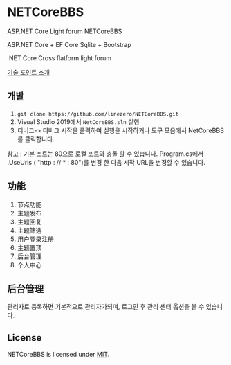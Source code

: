 # NETCoreBBS
ASP.NET Core Light forum NETCoreBBS

ASP.NET Core + EF Core Sqlite + Bootstrap 

.NET Core Cross flatform light forum

[기술 포인트 소개](http://www.cnblogs.com/linezero/p/NETCoreBBS.html)

## 개발

1. `git clone https://github.com/linezero/NETCoreBBS.git`
2. Visual Studio 2019에서 `NetCoreBBS.sln` 실행
3. 디버그-> 디버그 시작을 클릭하여 실행을 시작하거나 도구 모음에서 NetCoreBBS를 클릭합니다.

참고 : 기본 포트는 80으로 로컬 포트와 충돌 할 수 있습니다. Program.cs에서 .UseUrls ( "http : // * : 80")를 변경 한 다음 시작 URL을 변경할 수 있습니다.


## 功能

1. 节点功能
1. 主题发布
2. 主题回复
3. 主题筛选
3. 用户登录注册
4. 主题置顶
5. 后台管理
6. 个人中心

## 后台管理

관리자로 등록하면 기본적으로 관리자가되며, 로그인 후 관리 센터 옵션을 볼 수 있습니다.


## License
NETCoreBBS is licensed under [MIT](LICENSE).
